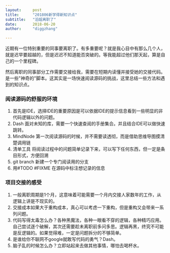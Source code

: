 ```yaml
---
layout:     post
title:      "201806新学得新知识点"
subtitle:   "滔姐离职了"
date:       2018-06-20
author:     "diggzhang"

---
```


近期有一位特别重要的同事要离职了。有多重要呢？就是我心目中有那么几个人，就是迟早要超越的，但是迟迟不知道能否突破的。等我能超过他们那天起，算是自己的一个里程碑。

然后离职的同事部分工作需要交接给我，需要在短期内读懂并接受她的交接代码。是一些"神奇的"脚本。这其实是一场快速阅读源码的挑战，这里总结一些方法和遇到的知识点。

### 阅读源码的舒服的环境

1. 首先是IDE，选择IDE的重要原因是可以依据IDE的提示信息看到一些明显的非代码逻辑以外的问题。
2. Dash 面对未知的库，需要一个快速查阅的手册集合。并且结合IDE可以做快速跳转。
3. MindNode 第一次阅读源码的时候，并不需要读透彻，而是借助思维导图摸清楚调用链
4. 清单工具 将阅读过程中的问题简单记录下来，可以写下任何东西，但一定是条目形式，方便回溯
5. git branch 新建一个专门阅读用的分支
5. 用#TODO #FIXME 在源码中标注想记录的信息

### 项目交接的感受

1. 一般离职周期是1个月，这意味着可能需要一个月内交接人家数年的工作，从逻辑上讲是不现实的。
2. 交接成本如果大于重构成本，真心可以考虑一下重构，但是重构又会带来一系列问题。
3. 代码写得太毒怎么办？各种黑魔法，各种一眼看不穿的逻辑，各种精巧应用。自己尝试逐个破解，其次还需要趁未离职前多问多思。逻辑再黑，终究不可能是反逻辑的。如果觉得难，一定是问题拆分的不够简单。
4. 是谁给你不联网不google就敢写代码的勇气？Dash。
5. 脑子乱的时候怎么办？立即站起来去做其他事情，哪怕去喝杯水。
